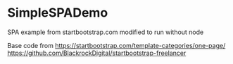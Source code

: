 # SimpleSPADemo
SPA example from startbootstrap.com modified to run without node

Base code from 
https://startbootstrap.com/template-categories/one-page/
https://github.com/BlackrockDigital/startbootstrap-freelancer
